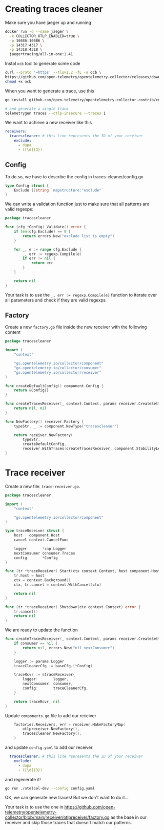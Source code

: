 # Creating traces cleaner

Make sure you have jaeger up and running

```sh
docker run -d --name jaeger \
  -e COLLECTOR_OTLP_ENABLED=true \
  -p 16686:16686 \
  -p 14317:4317 \
  -p 14318:4318 \
  jaegertracing/all-in-one:1.41
```

Instal `ocb` tool to generate some code

```sh
curl --proto '=https' --tlsv1.2 -fL -o ocb \
https://github.com/open-telemetry/opentelemetry-collector/releases/download/cmd%2Fbuilder%2Fv0.97.0/ocb_0.97.0_linux_amd64
chmod +x ocb
```

When you want to generate a trace, use this

```sh
go install github.com/open-telemetry/opentelemetry-collector-contrib/cmd/telemetrygen@latest

# and generate a single trace
telemetrygen traces --otlp-insecure --traces 1
```

We want to achieve a new receiver like this

```yaml
receivers:
  tracescleaner: # this line represents the ID of your receiver
    exclude:
      - dupa
      - ([\d]{3})
```

## Config

To do so, we have to describe the config in traces-cleaner/config.go

```go
type Config struct {
	Exclude []string `mapstructure:"exclude"`
}
```

We can write a validation function just to make sure that all patterns are valid regexps:

```go
package tracescleaner

func (cfg *Config) Validate() error {
	if len(cfg.Exclude) == 0 {
		return errors.New("exclude list is empty")
	}

	for _, e := range cfg.Exclude {
		_, err := regexp.Compile(e)
		if err != nil {
			return err
		}
	}

	return nil
}
```

Your task is to use the `_, err := regexp.Compile(e)` function to iterate over all parameters and check if they are valid regexps.

## Factory

Create a new `factory.go` file inside the new receiver with the following content


```go
package tracescleaner

import (
	"context"

	"go.opentelemetry.io/collector/component"
	"go.opentelemetry.io/collector/consumer"
	"go.opentelemetry.io/collector/receiver"
)

func createDefaultConfig() component.Config {
	return &Config{}
}

func createTracesReceiver(_ context.Context, params receiver.CreateSettings, baseCfg component.Config, consumer consumer.Traces) (receiver.Traces, error) {
	return nil, nil
}

func NewFactory() receiver.Factory {
	typeStr, _ := component.NewType("tracescleaner")

	return receiver.NewFactory(
		typeStr,
		createDefaultConfig,
		receiver.WithTraces(createTracesReceiver, component.StabilityLevelAlpha))
}
```

# Trace receiver

Create a new file: `trace-receiver.go`.

```go
package tracescleaner

import (
	"context"

	"go.opentelemetry.io/collector/component"
)

type traceReceiver struct {
	host   component.Host
	cancel context.CancelFunc

	logger       *zap.Logger
	nextConsumer consumer.Traces
	config       *Config
}

func (tr *traceReceiver) Start(ctx context.Context, host component.Host) error {
	tr.host = host
	ctx = context.Background()
	ctx, tr.cancel = context.WithCancel(ctx)

	return nil
}

func (tr *traceReceiver) Shutdown(ctx context.Context) error {
	tr.cancel()
	return nil
}
```

We are ready to update the function

```go
func createTracesReceiver(_ context.Context, params receiver.CreateSettings, baseCfg component.Config, consumer consumer.Traces) (receiver.Traces, error) {
	if consumer == nil {
		return nil, errors.New("nil nextConsumer")
	}

	logger := params.Logger
	traceCleanerCfg := baseCfg.(*Config)

	traceRcvr := &traceReceiver{
		logger:       logger,
		nextConsumer: consumer,
		config:       traceCleanerCfg,
	}

	return traceRcvr, nil
}
```

Update `components.go` file to add our receiver

```go
	factories.Receivers, err = receiver.MakeFactoryMap(
		otlpreceiver.NewFactory(),
		tracescleaner.NewFactory(),
	)
```

and update `config.yaml` to add our receiver.

```yaml
  tracescleaner: # this line represents the ID of your receiver
    exclude:
      - dupa
      - ([\d]{3})
```

and regenerate it!

```sh
go run ./otelcol-dev --config config.yaml
```

OK, we can generate new traces! But we don't want to do it...

Your task is to use the one in https://github.com/open-telemetry/opentelemetry-collector/blob/main/receiver/otlpreceiver/factory.go as the base in our receiver and skip those traces that doesn't match our patterns.